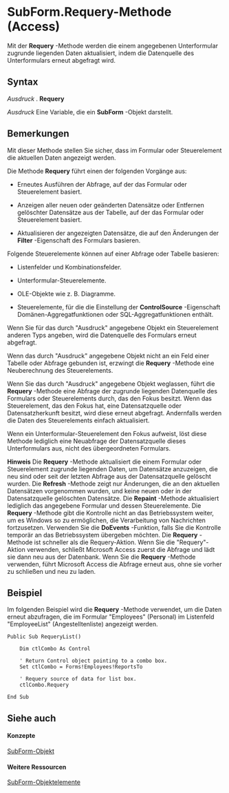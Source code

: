 
# SubForm.Requery-Methode (Access)

Mit der  **Requery** -Methode werden die einem angegebenen Unterformular zugrunde liegenden Daten aktualisiert, indem die Datenquelle des Unterformulars erneut abgefragt wird.
 


## Syntax

 *Ausdruck*  . **Requery**
 

 
 *Ausdruck*  Eine Variable, die ein **SubForm** -Objekt darstellt.
 

 

## Bemerkungen

Mit dieser Methode stellen Sie sicher, dass im Formular oder Steuerelement die aktuellen Daten angezeigt werden.
 

 
Die Methode  **Requery** führt einen der folgenden Vorgänge aus:
 

 

- Erneutes Ausführen der Abfrage, auf der das Formular oder Steuerelement basiert.
    
 
- Anzeigen aller neuen oder geänderten Datensätze oder Entfernen gelöschter Datensätze aus der Tabelle, auf der das Formular oder Steuerelement basiert.
    
 
- Aktualisieren der angezeigten Datensätze, die auf den Änderungen der  **Filter** -Eigenschaft des Formulars basieren.
    
 
Folgende Steuerelemente können auf einer Abfrage oder Tabelle basieren:
 

 

- Listenfelder und Kombinationsfelder.
    
 
- Unterformular-Steuerelemente.
    
 
- OLE-Objekte wie z. B. Diagramme.
    
 
- Steuerelemente, für die die Einstellung der  **ControlSource** -Eigenschaft Domänen-Aggregatfunktionen oder SQL-Aggregatfunktionen enthält.
    
 
Wenn Sie für das durch "Ausdruck" angegebene Objekt ein Steuerelement anderen Typs angeben, wird die Datenquelle des Formulars erneut abgefragt.
 

 
Wenn das durch "Ausdruck" angegebene Objekt nicht an ein Feld einer Tabelle oder Abfrage gebunden ist, erzwingt die  **Requery** -Methode eine Neuberechnung des Steuerelements.
 

 
Wenn Sie das durch "Ausdruck" angegebene Objekt weglassen, führt die  **Requery** -Methode eine Abfrage der zugrunde liegenden Datenquelle des Formulars oder Steuerelements durch, das den Fokus besitzt. Wenn das Steuerelement, das den Fokus hat, eine Datensatzquelle oder Datensatzherkunft besitzt, wird diese erneut abgefragt. Andernfalls werden die Daten des Steuerelements einfach aktualisiert.
 

 
Wenn ein Unterformular-Steuerelement den Fokus aufweist, löst diese Methode lediglich eine Neuabfrage der Datensatzquelle dieses Unterformulars aus, nicht des übergeordneten Formulars.
 

 

 **Hinweis**   Die **Requery** -Methode aktualisiert die einem Formular oder Steuerelement zugrunde liegenden Daten, um Datensätze anzuzeigen, die neu sind oder seit der letzten Abfrage aus der Datensatzquelle gelöscht wurden. Die **Refresh** -Methode zeigt nur Änderungen, die an den aktuellen Datensätzen vorgenommen wurden, und keine neuen oder in der Datensatzquelle gelöschten Datensätze. Die **Repaint** -Methode aktualisiert lediglich das angegebene Formular und dessen Steuerelemente. Die **Requery** -Methode gibt die Kontrolle nicht an das Betriebssystem weiter, um es Windows so zu ermöglichen, die Verarbeitung von Nachrichten fortzusetzen. Verwenden Sie die **DoEvents** -Funktion, falls Sie die Kontrolle temporär an das Betriebssystem übergeben möchten. Die **Requery** -Methode ist schneller als die Requery-Aktion. Wenn Sie die "Requery"-Aktion verwenden, schließt Microsoft Access zuerst die Abfrage und lädt sie dann neu aus der Datenbank. Wenn Sie die **Requery** -Methode verwenden, führt Microsoft Access die Abfrage erneut aus, ohne sie vorher zu schließen und neu zu laden.
 


## Beispiel

Im folgenden Beispiel wird die  **Requery** -Methode verwendet, um die Daten erneut abzufragen, die im Formular "Employees" (Personal) im Listenfeld "EmployeeList" (Angestelltenliste) angezeigt werden.
 

 

```
Public Sub RequeryList() 
 
    Dim ctlCombo As Control 
 
    ' Return Control object pointing to a combo box. 
    Set ctlCombo = Forms!Employees!ReportsTo 
 
    ' Requery source of data for list box. 
    ctlCombo.Requery 
 
End Sub 

```


## Siehe auch


#### Konzepte


 
 [SubForm-Objekt](60f961fa-dcf4-e1d1-8c50-9e88963f9dec.md)
#### Weitere Ressourcen


 
 [SubForm-Objektelemente](328e74d8-0418-968f-faca-3e1b34139f48.md)
